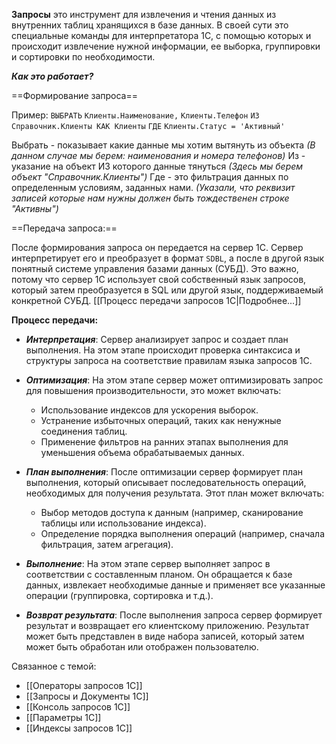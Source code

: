 **Запросы** это инструмент для извлечения и чтения данных из внутренних таблиц хранящихся в базе данных. В своей сути это специальные команды для интерпретатора 1С, с помощью которых и происходит извлечение нужной информации, ее выборка, группировки и сортировки по необходимости.

***Как это работает?***

==Формирование запроса==

Пример:
`ВЫБРАТЬ`
    `Клиенты.Наименование,`
    `Клиенты.Телефон`
`ИЗ`
    `Справочник.Клиенты КАК Клиенты`
`ГДЕ`
    `Клиенты.Статус = 'Активный'`

Выбрать - показывает какие данные мы хотим вытянуть из объекта
*(В данном случае мы берем: наименования и номера телефонов)*
Из - указание на объект ИЗ которого данные тянуться
*(Здесь мы берем объект "Справочник.Клиенты")*
Где - это фильтрация данных по определенным условиям, заданных нами.
*(Указали, что реквизит записей которые нам нужны должен быть тождественен строке "Активны")*

==Передача запроса:==

После формирования запроса он передается на сервер 1С. Сервер интерпретирует его и преобразует в формат `SDBL`, а после в другой язык понятный системе управления базами данных (СУБД). Это важно, потому что сервер 1С использует свой собственный язык запросов, который затем преобразуется в SQL или другой язык, поддерживаемый конкретной СУБД. [[Процесс передачи запросов 1С|Подробнее...]]

 **Процесс передачи:**
 - ***Интерпретация***: Сервер анализирует запрос и создает план выполнения. На этом этапе происходит проверка синтаксиса и структуры запроса на соответствие правилам языка запросов 1С.

- ***Оптимизация***: На этом этапе сервер может оптимизировать запрос для повышения производительности, это может включать:

    - Использование индексов для ускорения выборок.
    - Устранение избыточных операций, таких как ненужные соединения таблиц.
    - Применение фильтров на ранних этапах выполнения для уменьшения объема обрабатываемых данных.

- ***План выполнения***: После оптимизации сервер формирует план выполнения, который описывает последовательность операций, необходимых для получения результата. Этот план может включать:
    
    - Выбор методов доступа к данным (например, сканирование таблицы или использование индекса).
    - Определение порядка выполнения операций (например, сначала фильтрация, затем агрегация).
    
- ***Выполнение***: На этом этапе сервер выполняет запрос в соответствии с составленным планом. Он обращается к базе данных, извлекает необходимые данные и применяет все указанные операции (группировка, сортировка и т.д.).

- ***Возврат результата***: После выполнения запроса сервер формирует результат и возвращает его клиентскому приложению. Результат может быть представлен в виде набора записей, который затем может быть обработан или отображен пользователю.


Связанное с темой:

- [[Операторы запросов 1С]]
- [[Запросы и Документы 1С]]
- [[Консоль запросов 1С]]
- [[Параметры 1С]]
- [[Индексы запросов 1С]]